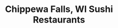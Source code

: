 ---
layout: city
title: Chippewa Falls, WI Sushi Restaurants
permalink: /wisconsin/chippewa-falls/
stateAbbr: WI
stateName: Wisconsin
cityName: Chippewa Falls

---